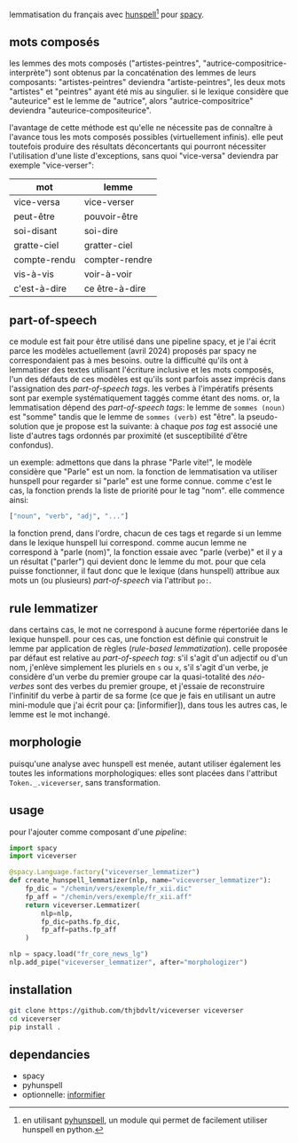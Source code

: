 lemmatisation du français avec [hunspell](http://hunspell.github.io/)[^1] pour [spacy](https://spacy.io/api).

[^1]: en utilisant [pyhunspell](https://github.com/pyhunspell/pyhunspell), un module qui permet de facilement utiliser hunspell en python.

mots composés
-------------

les lemmes des mots composés ("artistes-peintres", "autrice-compositrice-interprète") sont obtenus par la concaténation des lemmes de leurs composants: "artistes-peintres" deviendra "artiste-peintres", les deux mots "artistes" et "peintres" ayant été mis au singulier. si le lexique considère que "auteurice" est le lemme de "autrice", alors "autrice-compositrice" deviendra "auteurice-compositeurice".

l'avantage de cette méthode est qu'elle ne nécessite pas de connaître à l'avance tous les mots composés possibles (virtuellement infinis). elle peut toutefois produire des résultats déconcertants qui pourront nécessiter l'utilisation d'une liste d'exceptions, sans quoi "vice-versa" deviendra par exemple "vice-verser":

| mot          | lemme          |
| --           | --             |
| vice-versa   | vice-verser    |
| peut-être    | pouvoir-être   |
| soi-disant   | soi-dire       |
| gratte-ciel  | gratter-ciel   |
| compte-rendu | compter-rendre |
| vis-à-vis    | voir-à-voir    |
| c'est-à-dire | ce être-à-dire |

part-of-speech
--------------

ce module est fait pour être utilisé dans une pipeline spacy, et je l'ai écrit parce les modèles actuellement (avril 2024) proposés par spacy ne correspondaient pas à mes besoins. outre la difficulté qu'ils ont à lemmatiser des textes utilisant l'écriture inclusive et les mots composés, l'un des défauts de ces modèles est qu'ils sont parfois assez imprécis dans l'assignation des _part-of-speech tags_. les verbes à l'impératifs présents sont par exemple systématiquement taggés comme étant des noms. or, la lemmatisation dépend des _part-of-speech tags_: le lemme de `sommes (noun)` est "somme" tandis que le lemme de `sommes (verb)` est "être".
la pseudo-solution que je propose est la suivante: à chaque _pos tag_ est associé une liste d'autres tags ordonnés par proximité (et susceptibilité d'être confondus).

un exemple: admettons que dans la phrase "Parle vite!", le modèle considère que "Parle" est un nom. la fonction de lemmatisation va utiliser hunspell pour regarder si "parle" est une forme connue. comme c'est le cas, la fonction prends la liste de priorité pour le tag "nom". elle commence ainsi:

```python
["noun", "verb", "adj", "..."]
```

la fonction prend, dans l'ordre, chacun de ces tags et regarde si un lemme dans le lexique hunspell lui correspond. comme aucun lemme ne correspond à "parle (nom)", la fonction essaie avec "parle (verbe)" et il y a un résultat ("parler") qui devient donc le lemme du mot. pour que cela puisse fonctionner, il faut donc que le lexique (dans hunspell) attribue aux mots un (ou plusieurs) _part-of-speech_ via l'attribut `po:`.

rule lemmatizer
---------------

dans certains cas, le mot ne correspond à aucune forme répertoriée dans le lexique hunspell. pour ces cas, une fonction est définie qui construit le lemme par application de règles (_rule-based lemmatization_). celle proposée par défaut est relative au _part-of-speech tag_: s'il s'agit d'un adjectif ou d'un nom, j'enlève simplement les pluriels en `s` ou `x`, s'il s'agit d'un verbe, je considère d'un verbe du premier groupe car la quasi-totalité des _néo-verbes_ sont des verbes du premier groupe, et j'essaie de reconstruire l'infinitif du verbe à partir de sa forme (ce que je fais en utilisant un autre mini-module que j'ai écrit pour ça: [informifier]), dans tous les autres cas, le lemme est le mot inchangé.

morphologie
-----------

puisqu'une analyse avec hunspell est menée, autant utiliser également les toutes les informations morphologiques: elles sont placées dans l'attribut `Token._.viceverser`, sans transformation.

usage
-----

pour l'ajouter comme composant d'une _pipeline_:

```python
import spacy
import viceverser

@spacy.Language.factory("viceverser_lemmatizer")
def create_hunspell_lemmatizer(nlp, name="viceverser_lemmatizer"):
    fp_dic = "/chemin/vers/exemple/fr_xii.dic"
    fp_aff = "/chemin/vers/exemple/fr_xii.aff"
    return viceverser.Lemmatizer(
        nlp=nlp,
        fp_dic=paths.fp_dic,
        fp_aff=paths.fp_aff
    )

nlp = spacy.load("fr_core_news_lg")
nlp.add_pipe("viceverser_lemmatizer", after="morphologizer")
```

installation
------------

```bash
git clone https://github.com/thjbdvlt/viceverser viceverser
cd viceverser
pip install .
```

dependancies
------------

- spacy
- pyhunspell
- optionnelle: [informifier](https://github.com/thjbdvlt/informifier)

